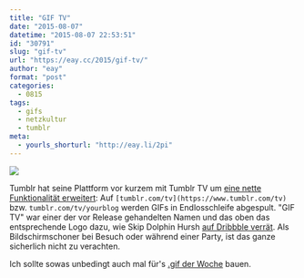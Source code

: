 ```yaml
---
title: "GIF TV"
date: "2015-08-07"
datetime: "2015-08-07 22:53:51"
id: "30791"
slug: "gif-tv"
url: "https://eay.cc/2015/gif-tv/"
author: "eay"
format: "post"
categories:
  - 0815
tags:
  - gifs
  - netzkultur
  - tumblr
meta:
  - yourls_shorturl: "http://eay.li/2pi"
---
```


![](http://cl.ly/cAzk/gif-tv.gif)

Tumblr hat seine Plattform vor kurzem mit Tumblr TV um [eine nette Funktionalität erweitert](http://staff.tumblr.com/post/122431767855/turn-on-tumblr-tv-and-make-your-computer-screen#notes): Auf `[tumblr.com/tv](https://www.tumblr.com/tv)` bzw. `tumblr.com/tv/yourblog` werden GIFs in Endlosschleife abgespult. "GIF TV" war einer der vor Release gehandelten Namen und das oben das entsprechende Logo dazu, wie Skip Dolphin Hursh [auf Dribbble verrät](https://dribbble.com/shots/2124687-GIF-TV). Als Bildschirmschoner bei Besuch oder während einer Party, ist das ganze sicherlich nicht zu verachten.

Ich sollte sowas unbedingt auch mal für's [.gif der Woche](//eay.cc/tag/gif-der-woche/) bauen.
